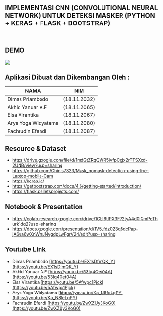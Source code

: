 ## IMPLEMENTASI CNN (CONVOLUTIONAL NEURAL NETWORK) UNTUK DETEKSI MASKER (PYTHON + KERAS + FLASK + BOOTSTRAP)

<br>

## DEMO

![](https://i.imgur.com/Zg3YohJ.gif)

## Aplikasi Dibuat dan Dikembangan Oleh : 

NAMA | NIM
------------ | -------------
Dimas Priambodo                   |(18.11.2032)
Akhid Yanuar A.F                  |(18.11.2065)
Elsa Virantika                    |(18.11.2067)
Arya Yoga Widyatama               |(18.11.2080)
Fachrudin Efendi                  |(18.11.2087)

## Resource & Dataset

- https://drive.google.com/file/d/1mdGtZRqQWR5ivfpCgjx2rTTSXcd-2UNB/view?usp=sharing
- https://github.com/Chints7323/Mask_nomask-detection-using-live-Laptop-mobile-Cam
- https://keras.io/ 
- https://getbootstrap.com/docs/4.6/getting-started/introduction/
- https://flask.palletsprojects.com/

## Notebook & Presentation

- https://colab.research.google.com/drive/1CbI6tIPX3F72tyA4d0lQmPeThurk1dg2?usp=sharing
- https://docs.google.com/presentation/d/1V5_fdz023q8dcPap-jA6ua6wXnWrrJNvgdpLwFgrV24/edit?usp=sharing  

## Youtube Link

- Dimas Priambodo [https://youtu.be/EX1sDfmQK_Y](https://youtu.be/EX1sDfmQK_Y) 
- Akhid Yanuar A.F [https://youtu.be/53Iq4Oet04A](https://youtu.be/53Iq4Oet04A) 
- Elsa Virantika [https://youtu.be/5Afwpc1Pjck](https://youtu.be/5Afwpc1Pjck)
- Arya Yoga Widyatama [https://youtu.be/Ka_N8feLqPY](https://youtu.be/Ka_N8feLqPY) 
- Fachrudin Efendi [https://youtu.be/ZwXZUy3KoG0](https://youtu.be/ZwXZUy3KoG0) 





